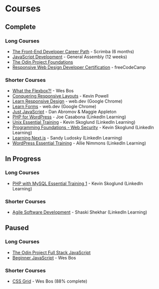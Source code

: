 # Courses

## Complete

### Long Courses

- [The Front-End Developer Career Path](https://scrimba.com/learn/frontend) - Scrimba (6 months)
- [JavaScript Development](https://generalassemb.ly/education/javascript-development/sydney) - General Assembly (12 weeks)
- [The Odin Project Foundations](https://www.theodinproject.com/paths/foundations/courses/foundations)
- [Responsive Web Design Developer Certification](https://www.freecodecamp.org/certification/mchlol/responsive-web-design) - freeCodeCamp

### Shorter Courses

- [What the Flexbox?!](https://flexbox.io/) - Wes Bos
- [Conquering Responsive Layouts](https://courses.kevinpowell.co/courses/conquering-responsive-layouts) - Kevin Powell
- [Learn Responsive Design](https://web.dev/learn/design/) - web.dev (Google Chrome)
- [Learn Forms](https://web.dev/learn/forms/) - web.dev (Google Chrome)
- [Just JavaScript](https://justjavascript.com/) - Dan Abromov & Maggie Appleton
- [PHP for WordPress](https://www.linkedin.com/learning/php-for-wordpress) - Joe Casabona (LinkedIn Learning)
- [Unix Essential Training](https://www.linkedin.com/learning/unix-essential-training) - Kevin Skoglund (LinkedIn Learning)
- [Programming Foundations - Web Security](https://www.linkedin.com/learning/programming-foundations-web-security-22680062) - Kevin Skoglund (LinkedIn Learning)
- [Learning Next.js](https://www.linkedin.com/learning/learning-next-js) - Sandy Ludosky (LinkedIn Learning)
- [WordPress Essential Training](https://www.linkedin.com/learning/wordpress-essential-training-22616273) - Allie Nimmons (LinkedIn Learning)

## In Progress

### Long Courses

- [PHP with MySQL Essential Training 1](https://www.linkedin.com/learning/php-with-mysql-essential-training-1-the-basics) - Kevin Skoglund (LinkedIn Learning)

### Shorter Courses

- [Agile Software Development](https://www.linkedin.com/learning/agile-software-development) - Shaski Shekhar (LinkedIn Learning)

## Paused

### Long Courses

- [The Odin Project Full Stack JavaScript](https://www.theodinproject.com/paths/full-stack-javascript)
- [Beginner JavaScript](https://beginnerjavascript.com/) - Wes Bos

### Shorter Courses

- [CSS Grid](https://cssgrid.io/) - Wes Bos (88% complete)
